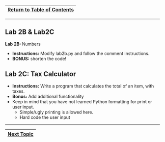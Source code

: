 |[Return to Table of Contents](/00-Table-of-Contents.md)|
|---|

---

## Lab 2B & Lab2C

**Lab 2B:** Numbers

* **Instructions:** Modify lab2b.py and follow the comment instructions.
* **BONUS:** shorten the code!

## Lab 2C: Tax Calculator

* **Instructions:** Write a program that calculates the total of an item, with taxes.
* **Bonus:**  Add additional functionality
* Keep in mind that you have not learned Python formatting for print or user input. 
  * Simple/ugly printing is allowed here. 
  * Hard code the user input

---

|[Next Topic](/02_Data_Types/03_strings.md)|
|---|
